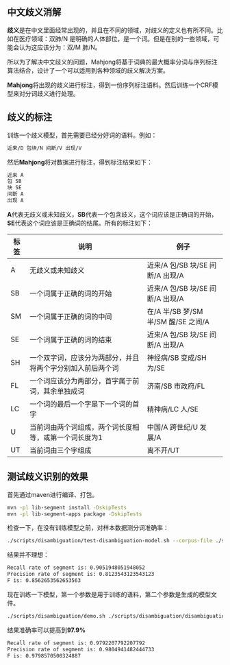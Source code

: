 ## 中文歧义消解

**歧义**是在中文里面经常出现的，并且在不同的领域，对歧义的定义也有所不同。比如在医疗领域：双肺/N 是明确的人体部位，是一个词。但是在别的一些领域，可能会认为这应该分为：双/M 肺/N。

所以为了解决中文歧义的问题，Mahjong将基于词典的最大概率分词与序列标注算法结合，设计了一个可以适用到各种领域的歧义解决方案。

**Mahjong**将出现的歧义进行标注，得到一份序列标注语料。然后训练一个CRF模型来对分词歧义进行处理。

## 歧义的标注

训练一个歧义模型，首先需要已经分好词的语料。例如：
```sh
近来/D 包块/N 间断/V 出现/V
```

然后**Mahjong**将对数据进行标注，得到标注结果如下：
```sh
近来 A
包 SB
块 SE
间断 A
出现 A
```

**A**代表无歧义或未知歧义，**SB**代表一个包含歧义，这个词应该是正确词的开始，**SE**代表这个词应该是正确词的结尾。所有的标注如下：

| 标签 | 说明                            | 例子                            |
|----|-------------------------------|-------------------------------|
| A  | 无歧义或未知歧义                      | 近来/A 包/SB 块/SE 间断/A 出现/A      |
| SB | 一个词属于正确的词的开始                  | 近来/A 包/SB 块/SE 间断/A 出现/A      |
| SM | 一个词属于正确的词的中间                  | 在/A 半/SB 梦/SM 半/SM 醒/SE  之间/A |
| SE | 一个词属于正确的词的结束                  | 近来/A 包/SB 块/SE 间断/A 出现/A      |
| SH | 一个双字词，应该分为两部分，并且将两个字分别加入前后两个词 | 神经病/SB 变成/SH 为/SE             |
| FL | 一个词应该分为两部分，首字属于前词，其余单独成词      | 济南/SB 市政府/FL                  |
| LC | 一个词的最后一个字是下一个词的首字             | 精神病/LC 人/SE                   |
| U  | 当前词由两个词组成，两个词长度相等，或第一个词长度为1   | 中国/A 跨世纪/U 发展/A               |
| UT | 当前词由三个字组成                     | 离不开/UT                        |

## 测试歧义识别的效果

首先通过maven进行编译、打包。
```sh
mvn -pl lib-segment install -DskipTests
mvn -pl lib-segment-apps package -DskipTests
```

检查一下，在没有训练模型之前，对样本数据测分词准确率：
```sh
./scripts/disambiguation/test-disambiguation-model.sh --corpus-file ./scripts/disambiguation/disambiguation-demo-corpus.txt
```
结果并不理想：
```sh
Recall rate of segment is: 0.9051948051948052
Precision rate of segment is: 0.8123543123543123
F is: 0.8562653562653563
```
现在训练一下模型，第一个参数是用于训练的语料，第二个参数是生成的模型文件。
```sh
./scripts/disambiguation/demo.sh ./scripts/disambiguation/disambiguation-demo-corpus.txt disambiguation.model
```
结果准确率可以提高到**97.9%**
```sh
Recall rate of segment is: 0.9792207792207792
Precision rate of segment is: 0.9804941482444733
F is: 0.9798570500324887
```